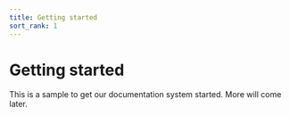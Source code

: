 ```yaml
---
title: Getting started
sort_rank: 1
---
```


# Getting started

This is a sample to get our documentation system started.  More will come later.
